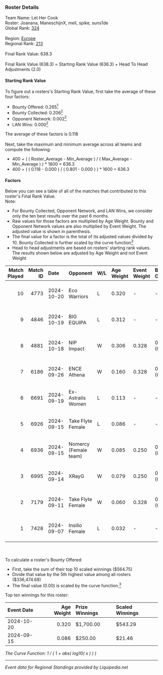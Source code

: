 ### Roster Details<br />
Team Name: Let Her Cook<br />
Roster: Joanana, ManeschijnX, meli, spike, suns1de<br />
Global Rank: [324](../standings_global.md)<br />
<br />
Region: [Europe]( ../standings_europe.md)<br />
Regional Rank: [213]( ../standings_europe.md)<br />
<br />
Final Rank Value:  638.3<br />
<br />
Final Rank Value (638.3) = Starting Rank Value (636.3) + Head To Head Adjustments (2.0)<br />

#### Starting Rank Value<br />
To figure out a rosters's Starting Rank Value, first take the average of these four factors:<br />
- Bounty Offered: 0.265[<sup>1</sup>](#table2)
- Bounty Collected: 0.206[<sup>2</sup>](#table1)
- Opponent Network: 0.002[<sup>2</sup>](#table1)
- LAN Wins: 0.000[<sup>2</sup>](#table1)

The average of these factors is 0.118<br />
<br />
Next, take the maximum and minimum average across all teams and compute the following:<br />
- 400 + ( ( Roster_Average - Min_Average ) / ( Max_Average - Min_Average ) ) * 1600 = 636.3
- 400 + ( ( 0.118 - 0.000 ) / ( 0.801 - 0.000 ) ) * 1600 = 636.3


#### Factors<br />
Below you can see a table of all of the matches that contributed to this roster's Final Rank Value.<br />
Note:<br />

- For Bounty Collected, Opponent Network, and LAN Wins, we consider only the ten best results over the past 6 months.
- Raw values for those factors are multiplied by Age Weight. Bounty and Opponent Network values are also multiplied by Event Weight. The adjusted value is shown in parenthesis.
- The final value for a factor is the total of its adjusted values divided by 10. Bounty Collected is further scaled by the curve function[<sup>3</sup>](#curveFunction)
- Head to head adjustments are based on rosters' starting rank values. The results shown below are adjusted by Age Weight and not Event Weight
<span id="table1"></span><br />


| Match Played | Match ID | Date       | Opponent              | W/L | Age Weight | Event Weight | Bounty Collected | Opponent Network | LAN Wins  | H2H Adj. | Roster                                     |
| -: | -: | :- | :- | :- | :- | :- | :- | :- | :- | -: | :- |
|           10 |     4773 | 2024-10-20 | Eco Warriors          | L   | 0.320      | -            | -                | -                | -         |    -2.97 | Joanana, ManeschijnX, meli, spike, suns1de |
|            9 |     4846 | 2024-10-19 | BIG EQUIPA            | L   | 0.312      | -            | -                | -                | -         |    -3.25 | Joanana, ManeschijnX, meli, spike, suns1de |
|            8 |     4881 | 2024-10-18 | NIP Impact            | W   | 0.306      | 0.328        | 0.011 (0.001)    | 0.048 (0.005)    | 0 (0.000) |     5.89 | Joanana, ManeschijnX, meli, spike, suns1de |
|            7 |     6186 | 2024-09-26 | ENCE Athena           | W   | 0.160      | 0.328        | 0.001 (0.000)    | 0.000 (0.000)    | 0 (0.000) |     1.74 | Joanana, ManeschijnX, meli, spike, suns1de |
|            6 |     6691 | 2024-09-19 | Ex-Astralis Women     | L   | 0.113      | -            | -                | -                | -         |    -1.21 | Joanana, ManeschijnX, meli, spike, suns1de |
|            5 |     6926 | 2024-09-15 | Take Flyte Female     | L   | 0.086      | -            | -                | -                | -         |    -1.24 | Hikomi, Joanana, ManeschijnX, meli, ratons |
|            4 |     6936 | 2024-09-15 | Nomercy (Female team) | W   | 0.085      | 0.250        | 0.004 (0.000)    | 0.344 (0.007)    | 0 (0.000) |     1.48 | Hikomi, Joanana, ManeschijnX, meli, ratons |
|            3 |     6995 | 2024-09-14 | XRayG                 | W   | 0.079      | 0.250        | 0.001 (0.000)    | 0.017 (0.000)    | 0 (0.000) |     1.15 | Hikomi, Joanana, ManeschijnX, meli, ratons |
|            2 |     7179 | 2024-09-11 | Take Flyte Female     | W   | 0.060      | 0.328        | 0.006 (0.000)    | 0.272 (0.005)    | 0 (0.000) |     1.02 | Joanana, ManeschijnX, meli, spike, suns1de |
|            1 |     7428 | 2024-09-07 | Insilio Female        | L   | 0.032      | -            | -                | -                | -         |    -0.57 | Hikomi, Joanana, ManeschijnX, meli, spike  |

<br />
<span id="table2"></span><br />
To calculate a roster's Bounty Offered:<br />

- First, take the sum of their top 10 scaled winnings ($564.75)
- Divide that value by the 5th highest value among all rosters ($336,474.68)
- The final value (0.00) is scaled by the curve function.[<sup>3</sup>](#curveFunction)

Top ten winnings for this roster:<br />

| Event Date | Age Weight | Prize Winnings | Scaled Winnings |
| :- | -: | :- | :- |
| 2024-10-20 |      0.320 | $1,700.00      | $543.29         |
| 2024-09-15 |      0.086 | $250.00        | $21.46          |


<span id="curveFunction"></span>_The Curve Function: 1 / ( 1 + abs( log10( x ) ) )_<br />

---
_Event data for Regional Standings provided by Liquipedia.net_<br />
